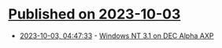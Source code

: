 # [Published on 2023-10-03](index.md)

* [2023-10-03, 04:47:33](https://lobste.rs/s/xygji1/windows_nt_3_1_on_dec_alpha_axp) - [Windows NT 3.1 on DEC Alpha AXP](https://virtuallyfun.com/2023/10/02/windows-nt-3-1-on-dec-alpha-axp/)
